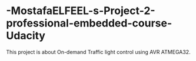 # -MostafaELFEEL-s-Project-2-professional-embedded-course-Udacity
This project is about On-demand Traffic light control using AVR ATMEGA32.

